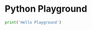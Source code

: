 # Python Playground

```py live_py title=python__playground.py id=e1097f86-c945-4c06-81cd-bb52c8811cb8
print('Hello Playground')

```
